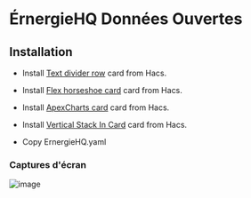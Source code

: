# ÉrnergieHQ Données Ouvertes #

## Installation

 - Install [Text divider row](https://github.com/iantrich/text-divider-row#-text-divider-row) card from Hacs.
 - Install [Flex horseshoe card](https://github.com/AmoebeLabs/flex-horseshoe-card) card from Hacs.
 - Install [ApexCharts card](https://github.com/RomRider/apexcharts-card#apexcharts-card-by-romrider-) card from Hacs.
 - Install [Vertical Stack In Card](https://github.com/ofekashery/vertical-stack-in-card) card from Hacs.

 - Copy ErnergieHQ.yaml

### Captures d'écran

![image](https://github.com/MichelJourdain/ErnergieHQ/assets/83040228/ec420bdb-06fd-49d7-97e3-df3a93beef21)
